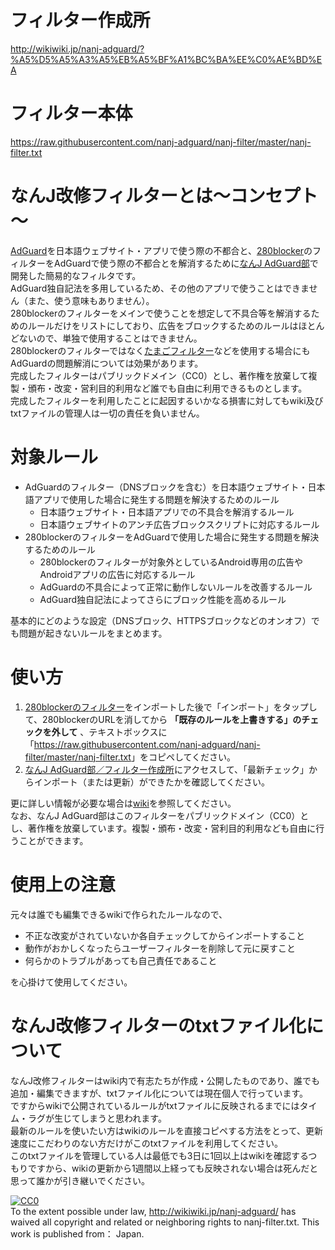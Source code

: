 # フィルター作成所
<http://wikiwiki.jp/nanj-adguard/?%A5%D5%A5%A3%A5%EB%A5%BF%A1%BC%BA%EE%C0%AE%BD%EA>
# フィルター本体
<https://raw.githubusercontent.com/nanj-adguard/nanj-filter/master/nanj-filter.txt>
# なんJ改修フィルターとは～コンセプト～
[AdGuard](https://adguard.com/en/adguard-android/overview.html)を日本語ウェブサイト・アプリで使う際の不都合と、[280blocker](https://280blocker.net/)のフィルターをAdGuardで使う際の不都合とを解消するために[なんJ AdGuard部](http://wikiwiki.jp/nanj-adguard/)で開発した簡易的なフィルタです。  
AdGuard独自記法を多用しているため、その他のアプリで使うことはできません（また、使う意味もありません）。  
280blockerのフィルターをメインで使うことを想定して不具合等を解消するためのルールだけをリストにしており、広告をブロックするためのルールはほとんどないので、単独で使用することはできません。  
280blockerのフィルターではなく[たまごフィルター](http://pokapoka.html.xdomain.jp/tamago.html)などを使用する場合にもAdGuardの問題解消については効果があります。  
完成したフィルターはパブリックドメイン（CC0）とし、著作権を放棄して複製・頒布・改変・営利目的利用など誰でも自由に利用できるものとします。  
完成したフィルターを利用したことに起因するいかなる損害に対してもwiki及びtxtファイルの管理人は一切の責任を負いません。
# 対象ルール
- AdGuardのフィルター（DNSブロックを含む）を日本語ウェブサイト・日本語アプリで使用した場合に発生する問題を解決するためのルール
    - 日本語ウェブサイト・日本語アプリでの不具合を解消するルール
    - 日本語ウェブサイトのアンチ広告ブロックスクリプトに対応するルール
- 280blockerのフィルターをAdGuardで使用した場合に発生する問題を解決するためのルール
    - 280blockerのフィルターが対象外としているAndroid専用の広告やAndroidアプリの広告に対応するルール
    - AdGuardの不具合によって正常に動作しないルールを改善するルール
    - AdGuard独自記法によってさらにブロック性能を高めるルール

基本的にどのような設定（DNSブロック、HTTPSブロックなどのオンオフ）でも問題が起きないルールをまとめます。
# 使い方
1. [280blockerのフィルター](https://280blocker.net/files/280blocker_adblock.txt)をインポートした後で「インポート」をタップして、280blockerのURLを消してから **「既存のルールを上書きする」のチェックを外して** 、テキストボックスに「<https://raw.githubusercontent.com/nanj-adguard/nanj-filter/master/nanj-filter.txt>」をコピペしてください。  
2. [なんJ AdGuard部／フィルター作成所](http://wikiwiki.jp/nanj-adguard/?%A5%D5%A5%A3%A5%EB%A5%BF%A1%BC%BA%EE%C0%AE%BD%EA)にアクセスして、「最新チェック」からインポート（または更新）ができたかを確認してください。

更に詳しい情報が必要な場合は[wiki](http://wikiwiki.jp/nanj-adguard/?%A5%D5%A5%A3%A5%EB%A5%BF%A1%BC%A4%CE%B9%B9%BF%B7)を参照してください。  
なお、なんJ AdGuard部はこのフィルターをパブリックドメイン（CC0）とし、著作権を放棄しています。複製・頒布・改変・営利目的利用なども自由に行うことができます。
# 使用上の注意
元々は誰でも編集できるwikiで作られたルールなので、
- 不正な改変がされていないか各自チェックしてからインポートすること
- 動作がおかしくなったらユーザーフィルターを削除して元に戻すこと
- 何らかのトラブルがあっても自己責任であること

を心掛けて使用してください。
# なんJ改修フィルターのtxtファイル化について
なんJ改修フィルターはwiki内で有志たちが作成・公開したものであり、誰でも追加・編集できますが、txtファイル化については現在個人で行っています。  
ですからwikiで公開されているルールがtxtファイルに反映されるまでにはタイム・ラグが生じてしまうと思われます。  
最新のルールを使いたい方はwikiのルールを直接コピペする方法をとって、更新速度にこだわりのない方だけがこのtxtファイルを利用してください。  
このtxtファイルを管理している人は最低でも3日に1回以上はwikiを確認するつもりですから、wikiの更新から1週間以上経っても反映されない場合は死んだと思って誰かが引き継いでください。  

<p xmlns:dct="http://purl.org/dc/terms/" xmlns:vcard="http://www.w3.org/2001/vcard-rdf/3.0#">
  <a rel="license"
     href="http://creativecommons.org/publicdomain/zero/1.0/">
    <img src="http://i.creativecommons.org/p/zero/1.0/88x31.png" style="border-style: none;" alt="CC0" />
  </a>
  <br />
  To the extent possible under law,
  <a rel="dct:publisher"
     href="http://wikiwiki.jp/nanj-adguard/">http://wikiwiki.jp/nanj-adguard/</a>
  has waived all copyright and related or neighboring rights to
  <span property="dct:title">nanj-filter.txt</span>.
This work is published from：
<span property="vcard:Country" datatype="dct:ISO3166"
      content="JP" about="http://wikiwiki.jp/nanj-adguard/">
Japan</span>.
</p>
